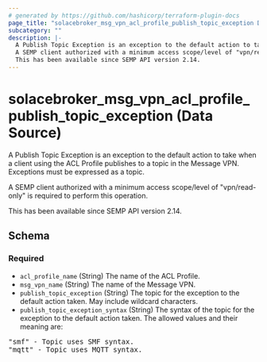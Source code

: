 ```yaml
---
# generated by https://github.com/hashicorp/terraform-plugin-docs
page_title: "solacebroker_msg_vpn_acl_profile_publish_topic_exception Data Source - solacebroker"
subcategory: ""
description: |-
  A Publish Topic Exception is an exception to the default action to take when a client using the ACL Profile publishes to a topic in the Message VPN. Exceptions must be expressed as a topic.
  A SEMP client authorized with a minimum access scope/level of "vpn/read-only" is required to perform this operation.
  This has been available since SEMP API version 2.14.
---
```


# solacebroker_msg_vpn_acl_profile_publish_topic_exception (Data Source)

A Publish Topic Exception is an exception to the default action to take when a client using the ACL Profile publishes to a topic in the Message VPN. Exceptions must be expressed as a topic.



A SEMP client authorized with a minimum access scope/level of "vpn/read-only" is required to perform this operation.

This has been available since SEMP API version 2.14.



<!-- schema generated by tfplugindocs -->
## Schema

### Required

- `acl_profile_name` (String) The name of the ACL Profile.
- `msg_vpn_name` (String) The name of the Message VPN.
- `publish_topic_exception` (String) The topic for the exception to the default action taken. May include wildcard characters.
- `publish_topic_exception_syntax` (String) The syntax of the topic for the exception to the default action taken. The allowed values and their meaning are:

<pre>
"smf" - Topic uses SMF syntax.
"mqtt" - Topic uses MQTT syntax.
</pre>
